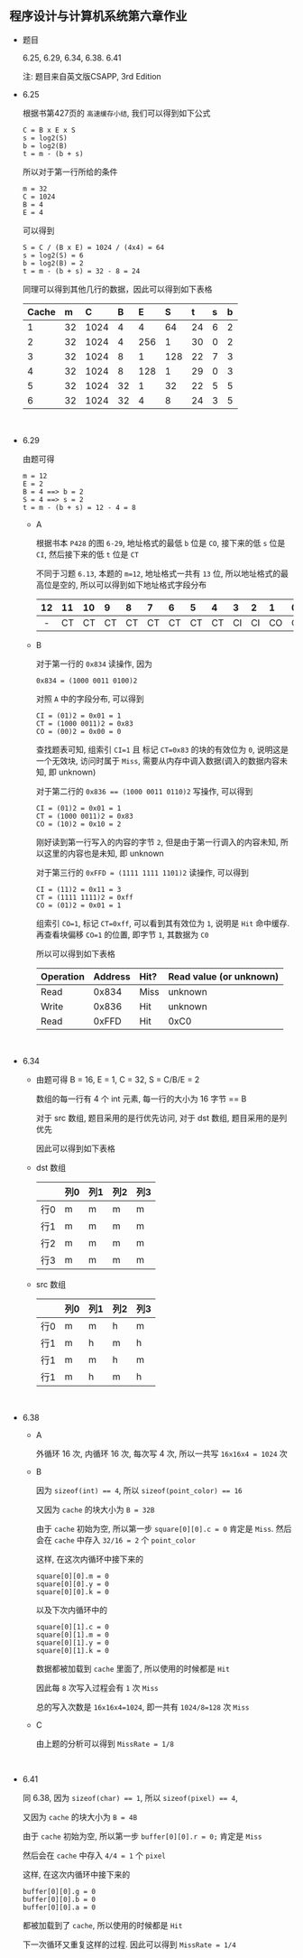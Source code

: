 ##	程序设计与计算机系统第六章作业

*	题目

	6.25, 6.29, 6.34, 6.38. 6.41

	注: 题目来自英文版CSAPP, 3rd Edition

*	6.25

	根据书第427页的 `高速缓存小结`, 我们可以得到如下公式

	```
	C = B x E x S
	s = log2(S)
	b = log2(B)
	t = m - (b + s)
	```

	所以对于第一行所给的条件
	
	```
	m = 32
	C = 1024
	B = 4
	E = 4
	```

	可以得到

	```
	S = C / (B x E) = 1024 / (4x4) = 64
	s = log2(S) = 6
	b = log2(B) = 2
	t = m - (b + s) = 32 - 8 = 24
	```

	同理可以得到其他几行的数据，因此可以得到如下表格

	| Cache | m  |  C   | B  | E   | S   | t  | s | b |
	|:------|:---|:-----|:---|:----|:----|:---|:--|:--|
	| 1     | 32 | 1024 | 4  | 4   | 64  | 24 | 6 | 2 |
	| 2     | 32 | 1024 | 4  | 256 | 1   | 30 | 0 | 2 |
	| 3     | 32 | 1024 | 8  | 1   | 128 | 22 | 7 | 3 |
	| 4     | 32 | 1024 | 8  | 128 | 1   | 29 | 0 | 3 |
	| 5     | 32 | 1024 | 32 | 1   | 32  | 22 | 5 | 5 |
	| 6     | 32 | 1024 | 32 | 4   | 8   | 24 | 3 | 5 |

	<br>

*	6.29

	由题可得

	```
	m = 12
	E = 2
	B = 4 ==> b = 2
	S = 4 ==> s = 2
	t = m - (b + s) = 12 - 4 = 8
	```

	*	A

		根据书本 `P428` 的图 `6-29`, 地址格式的最低 `b` 位是 `CO`, 接下来的低 `s` 位是 `CI`, 然后接下来的低 `t` 位是 `CT`

		不同于习题 `6.13`, 本题的 `m=12`, 地址格式一共有 `13` 位, 所以地址格式的最高位是空的, 所以可以得到如下地址格式字段分布

		| 12 | 11 | 10 | 9  | 8  | 7  | 6  | 5  | 4  | 3  | 2  | 1  | 0  |
		|:--:|:---|:---|:---|:---|:---|:---|:---|:---|:---|:---|:---|:---|
		| -  | CT | CT | CT | CT | CT | CT | CT | CT | CI | CI | CO | CO |

	*	B

		对于第一行的 `0x834` 读操作, 因为

		```
		0x834 = (1000 0011 0100)2
		```

		对照 `A` 中的字段分布, 可以得到

		```
		CI = (01)2 = 0x01 = 1
		CT = (1000 0011)2 = 0x83
		CO = (00)2 = 0x00 = 0
		```

		查找题表可知, 组索引 `CI=1` 且 标记 `CT=0x83` 的块的有效位为 `0`, 说明这是一个无效块, 访问时属于 `Miss`, 需要从内存中调入数据(调入的数据内容未知, 即 unknown)

		对于第二行的 `0x836 == (1000 0011 0110)2` 写操作, 可以得到

		```
		CI = (01)2 = 0x01 = 1
		CT = (1000 0011)2 = 0x83
		CO = (10)2 = 0x10 = 2
		```

		刚好读到第一行写入的内容的字节 `2`, 但是由于第一行调入的内容未知, 所以这里的内容也是未知, 即 unknown

		对于第三行的 `0xFFD = (1111 1111 1101)2` 读操作, 可以得到

		```
		CI = (11)2 = 0x11 = 3
		CT = (1111 1111)2 = 0xff
		CO = (01)2 = 0x01 = 1
		```

		组索引 `CO=1`, 标记 `CT=0xff`, 可以看到其有效位为 `1`, 说明是 `Hit` 命中缓存. 再查看块偏移 `CO=1` 的位置, 即字节 `1`, 其数据为 `C0`

		所以可以得到如下表格

		| Operation | Address | Hit? | Read value (or unknown) |
		|:----------|:--------|:-----|:------------------------|
		| Read      | 0x834   | Miss | unknown                 |
		| Write     | 0x836   | Hit  | unknown                 |
		| Read      | 0xFFD   | Hit  | 0xC0                    |

	<br>

*	6.34

	*	由题可得 B = 16, E = 1, C = 32, S = C/B/E = 2

		数组的每一行有 4 个 int 元素, 每一行的大小为 16 字节 == B

		对于 src 数组, 题目采用的是行优先访问, 对于 dst 数组, 题目采用的是列优先

		因此可以得到如下表格

	*	dst 数组

		|    | 列0 | 列1 | 列2 | 列3 |
		|----|---|----|---|---|
		| 行0 | m | m | m | m |
		| 行1 | m | m | m | m |
		| 行2 | m | m | m | m |
		| 行3 | m | m | m | m |

	*	src 数组

		|    | 列0 | 列1 | 列2 | 列3 |
		|----|---|---|---|---|
		| 行0 | m | m | h | m |
		| 行1 | m | h | m | h |
		| 行1 | m | m | h | m |
		| 行1 | m | h | m | h |

	<br>

*	6.38

	*	A

		外循环 16 次, 内循环 16 次, 每次写 4 次, 所以一共写 `16x16x4 = 1024` 次

	*	B

		因为 `sizeof(int) == 4`, 所以 `sizeof(point_color) == 16`

		又因为 `cache` 的块大小为 `B = 32B`

		由于 `cache` 初始为空, 所以第一步 `square[0][0].c = 0` 肯定是 `Miss`. 然后会在 `cache` 中存入 `32/16 = 2` 个 `point_color`

		这样, 在这次内循环中接下来的

		```
		square[0][0].m = 0
		square[0][0].y = 0
		square[0][0].k = 0
		```

		以及下次内循环中的

		```
		square[0][1].c = 0
		square[0][1].m = 0
		square[0][1].y = 0
		square[0][1].k = 0
		```

		数据都被加载到 `cache` 里面了, 所以使用的时候都是 `Hit`

		因此每 `8` 次写入过程会有 `1` 次 `Miss`

		总的写入次数是 `16x16x4=1024`, 即一共有 `1024/8=128` 次 `Miss`

	*	C

		由上题的分析可以得到 `MissRate = 1/8`

	<br>

*	6.41

	同 6.38, 因为 `sizeof(char) == 1`, 所以 `sizeof(pixel) == 4`, 

	又因为 `cache` 的块大小为 `B = 4B`

	由于 `cache` 初始为空, 所以第一步 `buffer[0][0].r = 0;` 肯定是 `Miss`

	然后会在 `cache` 中存入 `4/4 = 1` 个 `pixel`

	这样, 在这次内循环中接下来的

	```
	buffer[0][0].g = 0
	buffer[0][0].b = 0
	buffer[0][0].a = 0
	```

	都被加载到了 `cache`, 所以使用的时候都是 `Hit`

	下一次循环又重复这样的过程. 因此可以得到 `MissRate = 1/4`

	<br>
